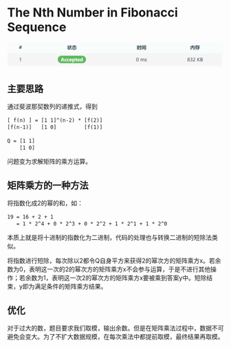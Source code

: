 # The Nth Number in Fibonacci Sequence

![Score](score.png)

## 主要思路

通过斐波那契数列的递推式，得到

``` text
[ f(n) ] = [1 1]^(n-2) * [f(2)]
[f(n-1)]   [1 0]         [f(1)]

Q = [1 1]
    [1 0]
```

问题变为求解矩阵的乘方运算。

## 矩阵乘方的一种方法

将指数化成2的幂的和，如：

``` text
19 = 16 + 2 + 1
   = 1 * 2^4 + 0 * 2^3 + 0 * 2^2 + 1 * 2^1 + 1 * 2^0
```

本质上就是将十进制的指数化为二进制，代码的处理也与转换二进制的短除法类似。

将指数进行短除，每次除以2都令Q自身平方来获得2的幂次方的矩阵乘方x。若余数为0，表明这一次的2的幂次方的矩阵乘方x不会参与运算，于是不进行其他操作；若余数为1，表明这一次2的幂次方的矩阵乘方x要被乘到答案y中。短除结束，y即为满足条件的矩阵乘方结果。

## 优化

对于过大的数，题目要求我们取模，输出余数。但是在矩阵乘法过程中，数据不可避免会变大。为了不扩大数据规模，在每次乘法中都提前取模，最终结果再取模。